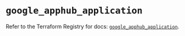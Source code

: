 # `google_apphub_application`

Refer to the Terraform Registry for docs: [`google_apphub_application`](https://registry.terraform.io/providers/hashicorp/google/5.31.1/docs/resources/apphub_application).
